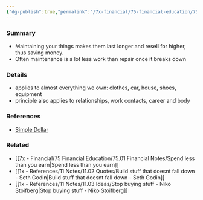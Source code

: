 ```yaml
---
{"dg-publish":true,"permalink":"/7x-financial/75-financial-education/75-01-financial-notes/take-care-of-your-stuff/","title":"Take care of your stuff"}
---
```



### Summary
- Maintaining your things makes them last longer and resell for higher, thus saving money.
- Often maintenance is a lot less work than repair once it breaks down

### Details
- applies to almost everything we own: clothes, car, house, shoes, equipment
- principle also applies to relationships, work contacts, career and body

### References
- [Simple Dollar](https://web.archive.org/web/20110902020254/http://www.thesimpledollar.com/)

### Related
- [[7x - Financial/75 Financial Education/75.01 Financial Notes/Spend less than you earn\|Spend less than you earn]]
- [[1x - References/11 Notes/11.02 Quotes/Build stuff that doesnt fall down - Seth Godin\|Build stuff that doesnt fall down - Seth Godin]]
- [[1x - References/11 Notes/11.03 Ideas/Stop buying stuff - Niko Stoifberg\|Stop buying stuff - Niko Stoifberg]]
